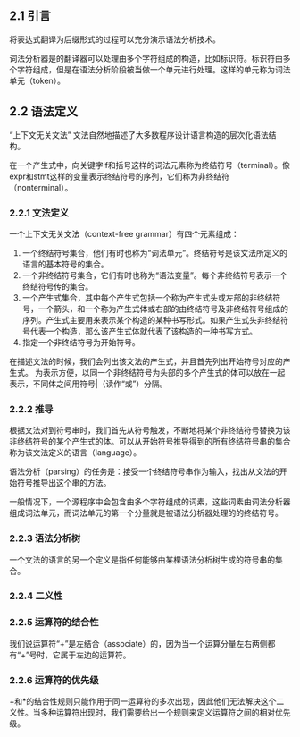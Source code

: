 
## 2.1 引言
将表达式翻译为后缀形式的过程可以充分演示语法分析技术。

词法分析器是的翻译器可以处理由多个字符组成的构造，比如标识符。标识符由多个字符组成，但是在语法分析阶段被当做一个单元进行处理。这样的单元称为词法单元（token）。

## 2.2 语法定义

“上下文无关文法”
文法自然地描述了大多数程序设计语言构造的层次化语法结构。

在一个产生式中，向关键字if和括号这样的词法元素称为终结符号（terminal）。像expr和stmt这样的变量表示终结符号的序列，它们称为非终结符（nonterminal）。

### 2.2.1 文法定义

一个上下文无关文法（context-free grammar）有四个元素组成：
1. 一个终结符号集合，他们有时也称为“词法单元”。终结符号是该文法所定义的语言的基本符号的集合。
2. 一个非终结符号集合，它们有时也称为“语法变量”。每个非终结符号表示一个终结符号传的集合。
3. 一个产生式集合，其中每个产生式包括一个称为产生式头或左部的非终结符号，一个箭头，和一个称为产生式体或右部的由终结符号及非终结符号组成的序列。产生式主要用来表示某个构造的某种书写形式。如果产生式头非终结符号代表一个构造，那么该产生式体就代表了该构造的一种书写方式。
4. 指定一个非终结符号为开始符号。

在描述文法的时候，我们会列出该文法的产生式，并且首先列出开始符号对应的产生式。
为表示方便，以同一个非终结符号为头部的多个产生式的体可以放在一起表示，不同体之间用符号|（读作“或”）分隔。

### 2.2.2 推导
根据文法对到符号串时，我们首先从符号触发，不断地将某个非终结符号替换为该非终结符号的某个产生式的体。可以从开始符号推导得到的所有终结符号串的集合称为该文法定义的语言（language）。

语法分析（parsing）的任务是：接受一个终结符号串作为输入，找出从文法的开始符号推导出这个串的方法。

一般情况下，一个源程序中会包含由多个字符组成的词素，这些词素由词法分析器组成词法单元，而词法单元的第一个分量就是被语法分析器处理的的终结符号。

### 2.2.3 语法分析树
一个文法的语言的另一个定义是指任何能够由某棵语法分析树生成的符号串的集合。

### 2.2.4 二义性

### 2.2.5 运算符的结合性
我们说运算符“+”是左结合（associate）的，因为当一个运算分量左右两侧都有“+”号时，它属于左边的运算符。

### 2.2.6 运算符的优先级
+和*的结合性规则只能作用于同一运算符的多次出现，因此他们无法解决这个二义性。当多种运算符出现时，我们需要给出一个规则来定义运算符之间的相对优先级。








